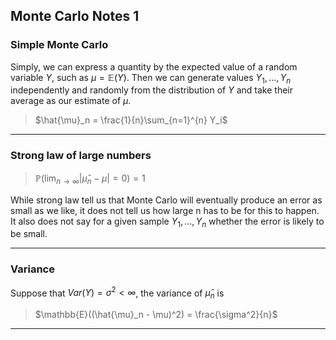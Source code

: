 ## Monte Carlo Notes 1

### Simple Monte Carlo
Simply, we can express a quantity by the expected value of a random variable $Y$, such as $\mu = \mathbb{E}(Y)$. Then we can generate values $Y_1,...,Y_n$ independently and randomly from the distribution of $Y$ and take their average as our estimate of $\mu$.
> $\hat{\mu}_n = \frac{1}{n}\sum_{n=1}^{n} Y_i$
---
### Strong law of large numbers
> $\mathbb{P}(\lim_{n\to\infty} |\hat{\mu}_n-\mu| = 0) = 1$

While strong law tell us that Monte Carlo will eventually produce an error as small as we like, it does not tell us how large n has to be for this to happen. It also does not say for a given sample $Y_1, ..., Y_n$ whether the error is likely to be small.

---
### Variance
Suppose that $Var(Y) = \sigma^2 < \infty$, the variance of $\hat{\mu}_n$ is
> $\mathbb{E}((\hat{\mu}_n - \mu)^2) = \frac{\sigma^2}{n}$

---